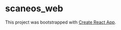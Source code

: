 # scaneos_web

This project was bootstrapped with [Create React App](https://github.com/facebookincubator/create-react-app).
